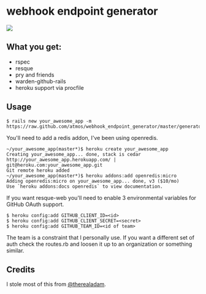 # webhook endpoint generator

![](http://25.media.tumblr.com/ffc3802d129e5f580d207d9cf725fc52/tumblr_mrltxbddK51szim6vo1_1280.jpg)

## What you get:

* rspec
* resque
* pry and friends
* warden-github-rails
* heroku support via procfile

## Usage

    $ rails new your_awesome_app -m https://raw.github.com/atmos/webhook_endpoint_generator/master/generator.rb

You'll need to add a redis addon, I've been using openredis.

    ~/your_awesome_app(master*)$ heroku create your_awesome_app
    Creating your_awesome_app... done, stack is cedar
    http://your_awesome_app.herokuapp.com/ | git@heroku.com:your_awesome_app.git
    Git remote heroku added
    ~/your_awesome_app(master*)$ heroku addons:add openredis:micro
    Adding openredis:micro on your_awesome_app... done, v3 ($10/mo)
    Use `heroku addons:docs openredis` to view documentation.

If you want resque-web you'll need to enable 3 environmental variables for GitHub OAuth support.

    $ heroku config:add GITHUB_CLIENT_ID=<id>
    $ heroku config:add GITHUB_CLIENT_SECRET=<secret>
    $ heroku config:add GITHUB_TEAM_ID=<id of team>

The team is a constraint that I personally use. If you want a different set of auth check the routes.rb and loosen it up to an organization or something similar.

## Credits

I stole most of this from [@therealadam](https://github.com/therealadam).

